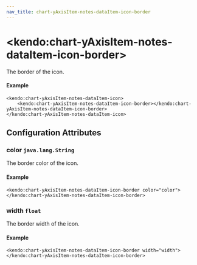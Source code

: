 ```yaml
---
nav_title: chart-yAxisItem-notes-dataItem-icon-border
---
```


# \<kendo:chart-yAxisItem-notes-dataItem-icon-border\>

The border of the icon.

#### Example
    <kendo:chart-yAxisItem-notes-dataItem-icon>
        <kendo:chart-yAxisItem-notes-dataItem-icon-border></kendo:chart-yAxisItem-notes-dataItem-icon-border>
    </kendo:chart-yAxisItem-notes-dataItem-icon>

## Configuration Attributes

### color `java.lang.String`

The border color of the icon.

#### Example
    <kendo:chart-yAxisItem-notes-dataItem-icon-border color="color">
    </kendo:chart-yAxisItem-notes-dataItem-icon-border>

### width `float`

The border width of the icon.

#### Example
    <kendo:chart-yAxisItem-notes-dataItem-icon-border width="width">
    </kendo:chart-yAxisItem-notes-dataItem-icon-border>

